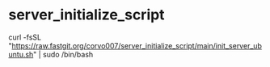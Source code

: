 # server_initialize_script
curl -fsSL "https://raw.fastgit.org/corvo007/server_initialize_script/main/init_server_ubuntu.sh" | sudo /bin/bash
